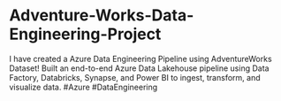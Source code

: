 # Adventure-Works-Data-Engineering-Project
I have created a Azure Data Engineering Pipeline using AdventureWorks Dataset! Built an end-to-end Azure Data Lakehouse pipeline using Data Factory, Databricks, Synapse, and Power BI to ingest, transform, and visualize data.   #Azure #DataEngineering
